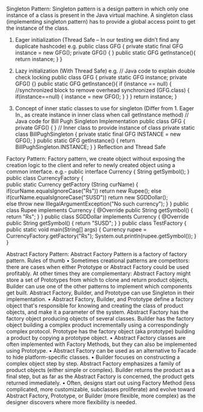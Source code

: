Singleton Pattern:  Singleton pattern is a design pattern in which only one instance of a class is present in the Java virtual machine.
 A singleton class (implementing singleton pattern) has to provide a global access point to get the instance of the class.
1. Eager initialization (Thread Safe – In our testing we didn’t find any duplicate hashcode) e.g. 
public class GFG {
  private static final GFG instance = new GFG(); 
  private GFG()
  {  }
  public static GFG getInstance(){
        return instance;
    }
}
2. Lazy initialization (With Thread Safe) e.g.
// Java code to explain double check locking
public class GFG {
private static GFG instance;
private GFG()
{}
public static GFG getInstance(){
	if (instance == null) {
	//synchronized block to remove overhead
	synchronized (GFG.class) {
		if(instance==null)	{
			instance = new GFG();
		}
	}
}
	return instance;
}

3. Concept of inner static classes to use for singleton (Differ from 1. Eager In., as create instance in inner class when call getInstance method)
// Java code for Bill Pugh Singleton Implementation
public class GFG {
private GFG() {
}
// Inner class to provide instance of class
private static class BillPughSingleton {
	private static final GFG INSTANCE = new GFG();
}
public static GFG getInstance() {
	return BillPughSingleton.INSTANCE;
}
}
Reflection and Thread Safe


Factory Pattern: Factory pattern, we create object without exposing the creation logic to the client and refer to newly created object using a common interface.
e.g.-
public interface Currency {
	String getSymbol();
}
public class CurrencyFactory {	
	public static Currency getFactory (String curName) {
		if(curName.equalsIgnoreCase("Rs"))
			return new Rupee();
		else if(curName.equalsIgnoreCase("SUSD"))
			return new SGDDollar();		
		else
			throw new IllegalArgumentException("No such currency");
	}
}
public class Rupee implements Currency {
	@Override
	public String getSymbol() {
		return "Rs";
	}
}
public class SGDDollar  implements Currency {
	@Override
	public String getSymbol() {
		return "SUSD";
	}
}
public class TestFactory {	
	public static void main(String[] args) {
		Currency rupee = CurrencyFactory.getFactory("Rs");
		System.out.println(rupee.getSymbol());
	}
}

Abstract Factory Pattern: Abstract Factory Pattern is a factory of factory pattern.
Rules of thumb
•	Sometimes creational patterns are competitors: there are cases when either Prototype or Abstract Factory could be used profitably. At other times they are complementary: Abstract Factory might store a set of Prototypes from which to clone and return product objects, Builder can use one of the other patterns to implement which components get built. Abstract Factory, Builder, and Prototype can use Singleton in their implementation.
•	Abstract Factory, Builder, and Prototype define a factory object that's responsible for knowing and creating the class of product objects, and make it a parameter of the system. Abstract Factory has the factory object producing objects of several classes. Builder has the factory object building a complex product incrementally using a correspondingly complex protocol. Prototype has the factory object (aka prototype) building a product by copying a prototype object.
•	Abstract Factory classes are often implemented with Factory Methods, but they can also be implemented using Prototype.
•	Abstract Factory can be used as an alternative to Facade to hide platform-specific classes.
•	Builder focuses on constructing a complex object step by step. Abstract Factory emphasizes a family of product objects (either simple or complex). Builder returns the product as a final step, but as far as the Abstract Factory is concerned, the product gets returned immediately.
•	Often, designs start out using Factory Method (less complicated, more customizable, subclasses proliferate) and evolve toward Abstract Factory, Prototype, or Builder (more flexible, more complex) as the designer discovers where more flexibility is needed.
